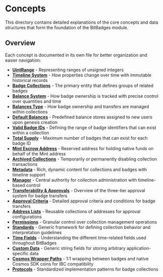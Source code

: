# Concepts

This directory contains detailed explanations of the core concepts and data structures that form the foundation of the BitBadges module.

## Overview

Each concept is documented in its own file for better organization and easier navigation:

-   **[UintRange](uintrange.md)** - Representing ranges of unsigned integers
-   **[Timeline System](timeline-system.md)** - How properties change over time with immutable historical records
-   **[Badge Collections](badge-collections.md)** - The primary entity that defines groups of related badges
-   **[Balance System](balance-system.md)** - How badge ownership is tracked with precise control over quantities and time
-   **[Balances Type](balances-type.md)** - How badge ownership and transfers are managed within collections
-   **[Default Balances](default-balances.md)** - Predefined balance stores assigned to new users upon genesis creation
-   **[Valid Badge IDs](valid-badge-ids.md)** - Defining the range of badge identifiers that can exist within a collection
-   **[Total Supply](total-supply.md)** - Maximum number of badges that can exist for each badge ID
-   **[Mint Escrow Address](mint-escrow-address.md)** - Reserved address for holding native funds on behalf of the Mint address
-   **[Archived Collections](archived-collections.md)** - Temporarily or permanently disabling collection transactions
-   **[Metadata](metadata.md)** - Rich, dynamic content for collections and badges with timeline support
-   **[Manager](manager.md)** - Central authority for collection administration with timeline-based control
-   **[Transferability & Approvals](transferability-approvals.md)** - Overview of the three-tier approval system for badge transfers
-   **[Approval Criteria](approval-criteria/)** - Detailed approval criteria and conditions for badge transfers
-   **[Address Lists](address-lists.md)** - Reusable collections of addresses for approval configurations
-   **[Permissions](permissions/README.md)** - Granular control over collection management operations
-   **[Standards](standards.md)** - Generic framework for defining collection behavior and interpretation guidelines
-   **[Time Fields](time-fields.md)** - Understanding the different time-related fields used throughout BitBadges
-   **[Custom Data](custom-data.md)** - Generic string fields for storing arbitrary application-specific data
-   **[Cosmos Wrapper Paths](cosmos-wrapper-paths.md)** - 1:1 wrapping between badges and native Cosmos SDK coins for IBC compatibility
-   **[Protocols](protocols/)** - Standardized implementation patterns for badge collections
